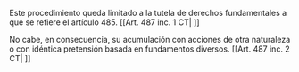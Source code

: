Este procedimiento queda limitado a la tutela de derechos fundamentales a que se refiere el artículo 485. [[Art. 487 inc. 1 CT| ]]

No cabe, en consecuencia, su acumulación con acciones de otra naturaleza o con idéntica pretensión basada en fundamentos diversos. [[Art. 487 inc. 2 CT| ]]